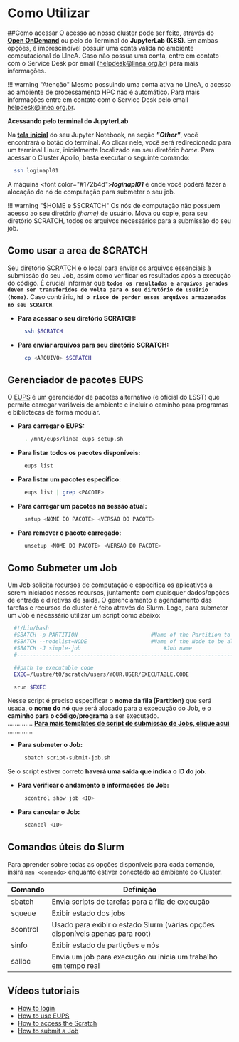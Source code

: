 # Como Utilizar 

##Como acessar
O acesso ao nosso cluster pode ser feito, através do [**Open OnDemand**](http://127.0.0.1:8088/processamento/uso/openondemand.html) ou pelo do Terminal do **JupyterLab (K8S)**. Em ambas opções, é imprescindível possuir uma conta válida no ambiente computacional do LIneA. Caso não possua uma conta, entre em contato com o Service Desk por email (helpdesk@linea.org.br) para mais informações.

!!! warning "Atenção"
    Mesmo possuindo uma conta ativa no LIneA, o acesso ao ambiente de processamento HPC não é automático. Para mais informações entre em contato com o Service Desk pelo email helpdesk@linea.org.br.

**Acessando pelo terminal do JupyterLab**

Na [**tela inicial**](../img/tela-jupyter.png) do seu Jupyter Notebook, na seção **_"Other"_**, você encontrará o botão do terminal. Ao clicar nele, você será redirecionado para um terminal Linux, inicialmente localizado em seu diretório _home_. Para acessar o Cluster Apollo, basta executar o seguinte comando:
  ```bash
    ssh loginapl01
  ```

A máquina <font color=\"#172b4d\">**_loginapl01_**</font> é onde você poderá fazer a alocação do nó de computação para submeter o seu job. 

!!! warning "$HOME e $SCRATCH"
    Os nós de computação não possuem acesso ao seu diretório _(home)_ de usuário. Mova ou copie, para seu diretório SCRATCH, todos os arquivos necessários para a submissão do seu job.

## Como usar a area de SCRATCH
Seu diretório SCRATCH é o local para enviar os arquivos essenciais à submissão do seu Job, assim como verificar os resultados após a execução do código. É crucial informar que **`todos os resultados e arquivos gerados devem ser transferidos de volta para o seu diretório de usuário (home)`**. Caso contrário, **`há o risco de perder esses arquivos armazenados no seu SCRATCH`**.

- **Para acessar o seu diretório SCRATCH:**
  ```bash
    ssh $SCRATCH
  ``` 
- **Para enviar arquivos para seu diretório SCRATCH:**
  ```bash
    cp <ARQUIVO> $SCRATCH
  ``` 

## Gerenciador de pacotes EUPS

O [EUPS](https://github.com/RobertLuptonTheGood/eups) é um gerenciador de pacotes alternativo (e oficial do LSST) que permite carregar variáveis de ambiente e incluir o caminho para programas e bibliotecas de forma modular.

- **Para carregar o EUPS:**
  ```bash
    . /mnt/eups/linea_eups_setup.sh
  ```
- **Para listar todos os pacotes disponíveis:**
  ```bash
    eups list
  ```
- **Para listar um pacotes específico:**
  ```bash
    eups list | grep <PACOTE>
  ```
- **Para carregar um pacotes na sessão atual:**
  ```bash
    setup <NOME DO PACOTE> <VERSÃO DO PACOTE>
  ```
- **Para remover o pacote carregado:**
  ```bash
    unsetup <NOME DO PACOTE> <VERSÃO DO PACOTE>
  ```
  
## Como Submeter um Job
Um Job solicita recursos de computação e especifica os aplicativos a serem iniciados nesses recursos, juntamente com quaisquer dados/opções de entrada e diretivas de saída. O gerenciamento e agendamento das tarefas e recursos do cluster é feito através do Slurm. Logo, para submeter um Job é necessário utilizar um script como abaixo:

```bash
  #!/bin/bash
  #SBATCH -p PARTITION                       #Name of the Partition to use
  #SBATCH --nodelist=NODE                    #Name of the Node to be allocated
  #SBATCH -J simple-job			                 #Job name
  #----------------------------------------------------------------------------#

  ##path to executable code
  EXEC=/lustre/t0/scratch/users/YOUR.USER/EXECUTABLE.CODE

  srun $EXEC
```
Nesse script é preciso especificar o **nome da fila (Partition)** que será usada, o **nome do nó** que será alocado para a excecução do Job, e o **caminho para o código/programa** a ser executado.             
.............. [**Para mais templates de script de submissão de Jobs, clique aqui**](/processamento/uso/templates-jobs.html) ..............

- **Para submeter o Job:**
  ```bash
    sbatch script-submit-job.sh
  ```
Se o script estiver correto **haverá uma saída que indica o ID do job**.

- **Para verificar o andamento e informações do Job:**
  ```bash
    scontrol show job <ID> 
  ```
- **Para cancelar o Job:**
  ```bash
    scancel <ID> 
  ```

## Comandos úteis do Slurm  
Para aprender sobre todas as opções disponíveis para cada comando, insira `man <comando>` enquanto estiver conectado ao ambiente do Cluster.

|Comando	| Definição|
|-----------|----------|
|sbatch	| Envia scripts de tarefas para a fila de execução|
|squeue	| Exibir estado dos jobs|
|scontrol	| Usado para exibir o estado Slurm (várias opções disponíveis apenas para root)|
|sinfo	| Exibir estado de partições e nós|
|salloc	| Envia um job para execução ou inicia um trabalho em tempo real|

## Vídeos tutoriais
* [How to login](https://youtu.be/3DHqWk7KGHw)
* [How to use EUPS](https://youtu.be/ifJqGEvqzdY)
* [How to access the Scratch](https://youtu.be/dnMzGYwICBw)
* [How to submit a Job](https://youtu.be/AbRCL_KsBVY)
